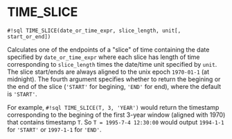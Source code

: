 # TIME_SLICE


`#!sql TIME_SLICE(date_or_time_expr, slice_length, unit[, start_or_end])`

Calculates one of the endpoints of a "slice" of time containing the date
specified by `date_or_time_expr` where each slice has length of time corresponding
to `slice_length` times the date/time unit specified by `unit`. The slice
start/ends are always aligned to the unix epoch `1970-01-1` (at midnight). The fourth argument
specifies whether to return the begining or the end of the slice
(`'START'` for begining, `'END'` for end), where the default is `'START'`.

For example, `#!sql TIME_SLICE(T, 3, 'YEAR')` would return the timestamp
corresponding to the begining of the first 3-year window (aligned with
1970) that contains timestamp `T`. So `T = 1995-7-4 12:30:00` would
output `1994-1-1` for `'START'` or `1997-1-1` for `'END'`.


